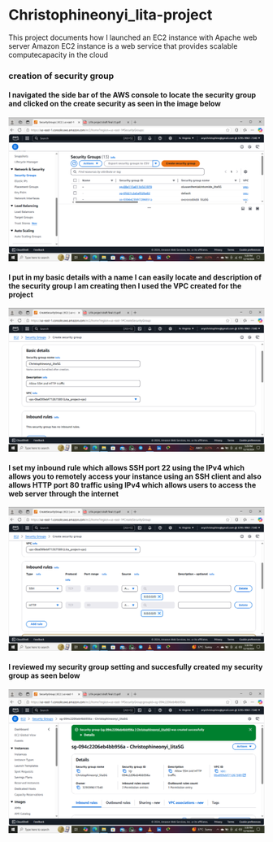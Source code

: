 # Christophineonyi_lita-project
This project documents how I launched an EC2 instance with Apache web server
Amazon EC2 instance is a web service that provides scalable computecapacity in the cloud
### creation of security group
#### I navigated the side bar of the AWS console to locate the security group and clicked on the create security as seen in the image below
![security bar](/CreatingSG_1.png)
#### I put in my basic details with a name I can easily locate and description of the security group I am creating then I used the VPC created for the project 
![basic details](/CreatingSG_2.png)
#### I set my inbound rule which allows SSH port 22 using the IPv4 which allows you to remotely access your instance using an SSH client and also allows HTTP port 80 traffic using IPv4 which allows users to access the web server through the internet
![inbound rule](/CreatingSG_3.png)
#### I reviewed my security group setting and succesfully created my security group as seen below
![security group](/CreatingSG_4.png)


